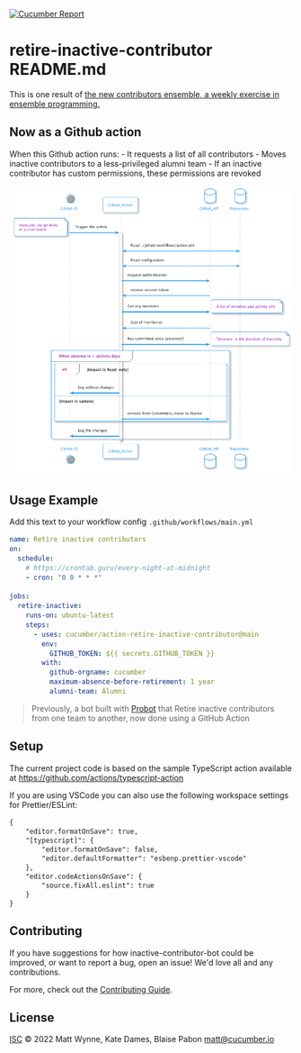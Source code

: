 [![Cucumber Report](https://messages.cucumber.io/api/report-collections/e37b01e9-023e-43aa-b510-a79705ee932f/badge)](https://reports.cucumber.io/report-collections/e37b01e9-023e-43aa-b510-a79705ee932f)

# retire-inactive-contributor README.md

This is one result of [the new contributors ensemble, a weekly exercise in ensemble programming.](https://cucumber.io/docs/community/new-contributors/)

## Now as a Github action

When this Github action runs:
    - It requests a list of all contributors
    - Moves inactive contributors to a less-privileged alumni team 
    - If an inactive contributor has custom permissions, these permissions are revoked

![Sequence Diagram](doc/diagrams/sequence.png)

## Usage Example

Add this text to your workflow config `.github/workflows/main.yml`

```yaml
name: Retire inactive contributors
on:
  schedule:
    # https://crontab.guru/every-night-at-midnight
    - cron: "0 0 * * *"

jobs:
  retire-inactive:
    runs-on: ubuntu-latest
    steps:
      - uses: cucumber/action-retire-inactive-contributor@main
        env:
          GITHUB_TOKEN: ${{ secrets.GITHUB_TOKEN }}
        with:
          github-orgname: cucumber
          maximum-absence-before-retirement: 1 year
          alumni-team: Alumni
```

> Previously, a bot built with [Probot](https://github.com/probot/probot) that Retire inactive contributors from one team to another, now done using a GitHub Action

## Setup

The current project code is based on the sample TypeScript action available at https://github.com/actions/typescript-action

If you are using VSCode you can also use the following workspace settings for Prettier/ESLint:

```
{
	"editor.formatOnSave": true,
	"[typescript]": {
		"editor.formatOnSave": false,
		"editor.defaultFormatter": "esbenp.prettier-vscode"
	},
	"editor.codeActionsOnSave": {
		"source.fixAll.eslint": true
	}
}
```



## Contributing

If you have suggestions for how inactive-contributor-bot could be improved, or want to report a bug, open an issue! We'd love all and any contributions.

For more, check out the [Contributing Guide](CONTRIBUTING.md).

## License

[ISC](LICENSE) © 2022 Matt Wynne, Kate Dames, Blaise Pabon <matt@cucumber.io>
